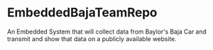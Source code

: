 # EmbeddedBajaTeamRepo
An Embedded System that will collect data from Baylor's Baja Car and transmit and show that data on a publicly available website.
